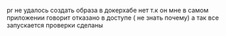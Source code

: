 pr не удалось создать
образа в докерхабе нет т.к он мне в самом приложении говорит отказано в доступе ( не знать почему)
а так все запускается проверки сделаны

